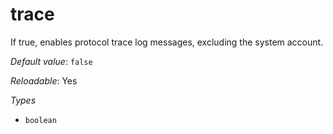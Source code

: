 # trace

If true, enables protocol trace log messages,
excluding the system account.

*Default value*: `false`

*Reloadable*: Yes

*Types*

- `boolean`


